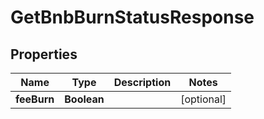 

# GetBnbBurnStatusResponse


## Properties

| Name | Type | Description | Notes |
|------------ | ------------- | ------------- | -------------|
|**feeBurn** | **Boolean** |  |  [optional] |




